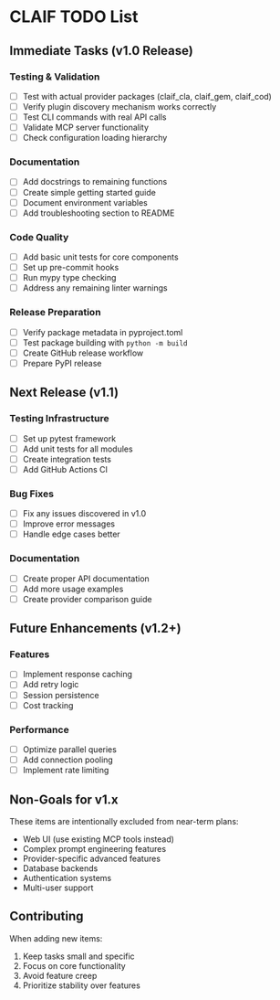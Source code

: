 # CLAIF TODO List

## Immediate Tasks (v1.0 Release)

### Testing & Validation
- [ ] Test with actual provider packages (claif_cla, claif_gem, claif_cod)
- [ ] Verify plugin discovery mechanism works correctly
- [ ] Test CLI commands with real API calls
- [ ] Validate MCP server functionality
- [ ] Check configuration loading hierarchy

### Documentation
- [ ] Add docstrings to remaining functions
- [ ] Create simple getting started guide
- [ ] Document environment variables
- [ ] Add troubleshooting section to README

### Code Quality
- [ ] Add basic unit tests for core components
- [ ] Set up pre-commit hooks
- [ ] Run mypy type checking
- [ ] Address any remaining linter warnings

### Release Preparation
- [ ] Verify package metadata in pyproject.toml
- [ ] Test package building with `python -m build`
- [ ] Create GitHub release workflow
- [ ] Prepare PyPI release

## Next Release (v1.1)

### Testing Infrastructure
- [ ] Set up pytest framework
- [ ] Add unit tests for all modules
- [ ] Create integration tests
- [ ] Add GitHub Actions CI

### Bug Fixes
- [ ] Fix any issues discovered in v1.0
- [ ] Improve error messages
- [ ] Handle edge cases better

### Documentation
- [ ] Create proper API documentation
- [ ] Add more usage examples
- [ ] Create provider comparison guide

## Future Enhancements (v1.2+)

### Features
- [ ] Implement response caching
- [ ] Add retry logic
- [ ] Session persistence
- [ ] Cost tracking

### Performance
- [ ] Optimize parallel queries
- [ ] Add connection pooling
- [ ] Implement rate limiting

## Non-Goals for v1.x

These items are intentionally excluded from near-term plans:
- Web UI (use existing MCP tools instead)
- Complex prompt engineering features
- Provider-specific advanced features
- Database backends
- Authentication systems
- Multi-user support

## Contributing

When adding new items:
1. Keep tasks small and specific
2. Focus on core functionality
3. Avoid feature creep
4. Prioritize stability over features